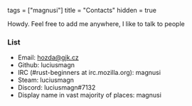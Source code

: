 tags = ["magnusi"]
title = "Contacts"
hidden = true


Howdy. Feel free to add me anywhere, I like to talk to people

### List
* Email: hozda@gjk.cz
* Github: luciusmagn
* IRC (#rust-beginners at irc.mozilla.org): magnusi
* Steam: luciusmagn
* Discord: luciusmagn#7132
* Display name in vast majority of places: magnusi
